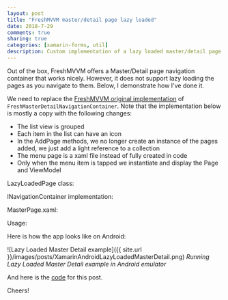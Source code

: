 ```yaml
---
layout: post
title: "FreshMVVM master/detail page lazy loaded"
date: 2018-7-29
comments: true
sharing: true
categories: [xamarin-forms, util]
description: Custom implementation of a lazy loaded master/detail page for FreshMVVM framework. Working coding sample included.
---
```


Out of the box, FreshMVVM offers a Master/Detail page navigation container that works nicely. However, it does not support lazy loading the pages as you navigate to them. Below, I demonstrate how I've done it.

We need to replace the [FreshMVVM original implementation](https://github.com/rid00z/FreshMvvm/blob/master/src/FreshMvvm/NavigationContainers/FreshMasterDetailNavigationContainer.cs) of `FreshMasterDetailNavigationContainer`. Note that the implementation below is mostly a copy  with the following changes:

* The list view is grouped
* Each item in the list can have an icon
* In the AddPage methods, we no longer create an instance of the pages added, we just add a light reference to a collection
* The menu page is a xaml file instead of fully created in code
* Only when the menu item is tapped we instantiate and display the Page and ViewModel

LazyLoadedPage class:

<script src="https://gist.github.com/jlucaspains/2e564f2c021f82def8f107f6cd2a792f.js"></script>

INavigationContainer implementation:

<script src="https://gist.github.com/jlucaspains/e799b2b019e654b2a59e01474928152a.js"></script>

MasterPage.xaml:

<script src="https://gist.github.com/jlucaspains/f6ef3e9c1aee12db3dabe3ed1924a4a9.js"></script>

Usage:

<script src="https://gist.github.com/jlucaspains/96f01ca53a5afd6d39f0e0513fed881c.js"></script>

Here is how the app looks like on Android:

![Lazy Loaded Master Detail example]({{ site.url }}/images/posts/XamarinAndroidLazyLoadedMasterDetail.png)
*Running Lazy Loaded Master Detail example in Android emulator*

And here is the [code](https://github.com/jlucaspains/BlogSamples/tree/master/Xamarin/LPains.LazyLoadedMasterDetailPage) for this post.

Cheers!